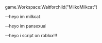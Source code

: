 game.Workspace:Waitforchild("MilkoMilkcat")

--heyo im milkcat

--heyo im pansexual

--heyo i script on roblox!!!
